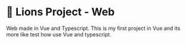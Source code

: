 # 🦁 Lions Project - Web

Web made in Vue and Typescript. This is my first project in Vue and its more like test how use Vue and typescript.
